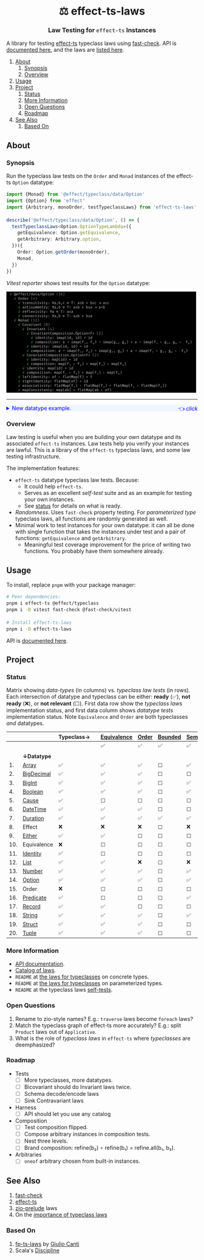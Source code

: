 <h1 align='center' style='border: 0px !important'>⚖ effect-ts-laws</h1>

<h3 align='center' style='border: 0px !important'>
  Law Testing for
  <code style='color:#555'>effect-ts</code>
  Instances
</h3>

A library for testing [effect-ts](https://github.com/Effect-ts/effect)
typeclass laws using
[fast-check](https://github.com/dubzzz/fast-check). API is
[documented here](https://middle-ages.github.io/effect-ts-laws-docs/),
and the laws are
[listed here](https://middle-ages.github.io/effect-ts-laws-docs/catalog-of-laws.html).

1. [About](#about)
   1. [Synopsis](#synopsis)
   2. [Overview](#overview)
2. [Usage](#usage)
3. [Project](#project)
   1. [Status](#status)
   2. [More Information](#more-information)
   3. [Open Questions](#open-questions)
   4. [Roadmap](#roadmap)
4. [See Also](#see-also)
   1. [Based On](#based-on)

## About

### Synopsis

Run the typeclass law tests on the `Order` and `Monad` instances of the
effect-ts `Option` datatype:

```ts
import {Monad} from '@effect/typeclass/data/Option'
import {Option} from 'effect'
import {Arbitrary, monoOrder, testTypeclassLaws} from 'effect-ts-laws'

describe('@effect/typeclass/data/Option', () => {
  testTypeclassLaws<Option.OptionTypeLambda>({
    getEquivalence: Option.getEquivalence,
    getArbitrary: Arbitrary.option,
  })({
    Order: Option.getOrder(monoOrder),
    Monad,
  })
})
```

_Vitest reporter_ shows test results for the `Option` datatype:

<a href="./docs/synopsis-option.png"><img src='docs/synopsis-option.png' alt='synopsis output' width=500></a>

---

<details><summary style='background:#f0f6ff;color:blue;cursor:pointer'>New datatype example.<span style='float: right'>👈 <i>click</i></span></summary>
<br/>

You wrote a new datatype: `MyTuple`, and an instance of the effect-ts
`Covariant` typeclass. Lets test it for free:

```ts
import {Covariant as CO} from '@effect/typeclass'
import {Array as AR} from 'effect'
import {dual} from 'effect/Function'
import {TypeLambda} from 'effect/HKT'
import fc from 'fast-check'
import {testTypeclassLaws} from 'effect-ts-laws'

describe('MyTuple', () => {
  type MyTuple<A> = [A]

  interface MyTupleTypeLambda extends TypeLambda {
    readonly type: MyTuple<this['Target']>
  }

  const map: CO.Covariant<MyTupleTypeLambda>['map'] = dual(
    2,
    <A, B>([a]: MyTuple<A>, ab: (a: A) => B): MyTuple<B> => [ab(a)],
  )
  const Covariant: CO.Covariant<MyTupleTypeLambda> = {
    imap: CO.imap<MyTupleTypeLambda>(map),
    map,
  }

  testTypeclassLaws<MyTupleTypeLambda>({
    getEquivalence: AR.getEquivalence,
    getArbitrary: fc.tuple,
  })({Covariant})
})
```

`fast-check` will try to find a counter example that breaks the laws. Because
it is quite impossible to find one in this case you should see:

<a href="./docs/synopsis-tuple.png"><img src='docs/synopsis-tuple.png' alt='synopsis output' width=400></a>

---

</details>

### Overview

Law testing is useful when you are building your own datatype and its
associated `effect-ts` instances. Law tests help you verify your instances are
lawful. This is a library of the `effect-ts` typeclass laws, and some law
testing infrastructure.

The implementation features:

* `effect-ts` datatype typeclass law tests. Because:
  * It could help `effect-ts`.
  * Serves as an excellent _self-test_ suite and as an example for testing your
    own instances.
  * See [status](#status) for details on what is ready.
* _Randomness_. Uses `fast-check` property testing. For
  _parameterized type_ typeclass laws, all functions are randomly generated as
  well.
* Minimal work to test instances for your own datatype: it can all be
  done with single function that takes the instances under test and
  a pair of functions: `getEquivalence` and `getArbitrary`.
  * Meaningful test coverage improvement for the price of writing two functions.
    You probably have them somewhere already.

## Usage

To install, replace `pnpm` with your package manager:

```sh
# Peer dependencies:
pnpm i effect-ts @effect/typeclass
pnpm i -D vitest fast-check @fast-check/vitest

# Install effect-ts-laws
pnpm i -D effect-ts-laws
```

API is [documented here](https://middle-ages.github.io/effect-ts-laws-docs/).

## Project

### Status

Matrix showing _data-types_ (in columns) vs. _typeclass law tests_ (in rows).
Each intersection of datatype and typeclass can be either:
**ready** (✅), **not ready** (❌), or **not relevant** (☐). First data row
show the _typeclass laws_ implementation status, and first data column shows
_datatype tests_ implementation status. Note `Equivalence` and `Order` are
both typeclasses _and_ datatypes.

|     |                                                    | Typeclass→ |     | [Equivalence](./src/laws/typeclass/concrete/Equivalence.ts) | [Order](./src/laws/typeclass/concrete/Order.ts) | [Bounded](./src/laws/typeclass/concrete/Bounded.ts) | [Semigroup](./src/laws/typeclass/concrete/Semigroup.ts) | [Monoid](./src/laws/typeclass/concrete/Monoid.ts) | [Invariant](./src/laws/typeclass/parameterized/Invariant.ts) | [Contravariant](./src/laws/typeclass/parameterized/Contravariant.ts) | [Covariant](./src/laws/typeclass/parameterized/Covariant.ts) | [Applicative](./src/laws/typeclass/parameterized/Applicative.ts) | [Monad](./src/laws/typeclass/parameterized/Monad.ts) | [Bicovariant](./src/laws/typeclass/parameterized/Bicovariant.ts) | [Traversable](./src/laws/typeclass/parameterized/Traversable.ts) | Foldable |
| --- | -------------------------------------------------- | ---------- | --- | ----------------------------------------------------------- | ----------------------------------------------- | --------------------------------------------------- | ------------------------------------------------------- | ------------------------------------------------- | ------------------------------------------------------------ | -------------------------------------------------------------------- | ------------------------------------------------------------ | ---------------------------------------------------------------- | ---------------------------------------------------- | ---------------------------------------------------------------- | ---------------------------------------------------------------- | -------- |
|     |                                                    |            |     | ✅                                                           | ✅                                               | ✅                                                   | ✅                                                       | ✅                                                 | ✅                                                            | ✅                                                                    | ✅                                                            | ✅                                                                | ✅                                                    | ✅                                                                | ✅                                                                | ❌        |
|     |                                                    |            |     |                                                             |                                                 |                                                     |                                                         |                                                   |                                                              |                                                                      |                                                              |                                                                  |                                                      |                                                                  |                                                                  |          |
|     | **↓Datatype**                                      |            |     |                                                             |                                                 |                                                     |                                                         |                                                   |                                                              |                                                                      |                                                              |                                                                  |                                                      |                                                                  |                                                                  |          |
| 1.  | [Array](./tests/effect-ts/Array.spec.ts)           | ✅          |     | ✅                                                           | ✅                                               | ☐                                                   | ✅                                                       | ✅                                                 | ✅                                                            | ✅                                                                    | ✅                                                            | ✅                                                                | ✅                                                    | ☐                                                                | ✅                                                                | ❌        |
| 2.  | [BigDecimal](./tests/effect-ts/BigDecimal.spec.ts) | ✅          |     | ✅                                                           | ✅                                               | ☐                                                   | ☐                                                       | ☐                                                 | ☐                                                            | ☐                                                                    | ☐                                                            | ☐                                                                | ☐                                                    | ☐                                                                | ☐                                                                | ☐        |
| 3.  | [BigInt](./tests/effect-ts/BigInt.spec.ts)         | ✅          |     | ✅                                                           | ✅                                               | ☐                                                   | ✅                                                       | ✅                                                 | ☐                                                            | ☐                                                                    | ☐                                                            | ☐                                                                | ☐                                                    | ☐                                                                | ☐                                                                | ☐        |
| 4.  | [Boolean](./tests/effect-ts/Boolean.spec.ts)       | ✅          |     | ✅                                                           | ✅                                               | ☐                                                   | ✅                                                       | ✅                                                 | ☐                                                            | ☐                                                                    | ☐                                                            | ☐                                                                | ☐                                                    | ☐                                                                | ☐                                                                | ☐        |
| 5.  | [Cause](./tests/effect-ts/Cause.spec.ts)           | ✅          |     | ☐                                                           | ☐                                               | ☐                                                   | ☐                                                       | ☐                                                 | ✅                                                            | ✅                                                                    | ✅                                                            | ☐                                                                | ☐                                                    | ☐                                                                | ☐                                                                | ☐        |
| 6.  | [DateTime](./tests/effect-ts/DateTime.spec.ts)     | ✅          |     | ✅                                                           | ✅                                               | ☐                                                   | ☐                                                       | ☐                                                 | ☐                                                            | ☐                                                                    | ☐                                                            | ☐                                                                | ☐                                                    | ☐                                                                | ☐                                                                | ☐        |
| 7.  | [Duration](./tests/effect-ts/Duration.spec.ts)     | ✅          |     | ✅                                                           | ✅                                               | ✅                                                   | ✅                                                       | ✅                                                 | ☐                                                            | ☐                                                                    | ☐                                                            | ☐                                                                | ☐                                                    | ☐                                                                | ☐                                                                | ☐        |
| 8.  | Effect                                             | ❌          |     | ❌                                                           | ❌                                               | ☐                                                   | ❌                                                       | ❌                                                 | ❌                                                            | ☐                                                                    | ❌                                                            | ❌                                                                | ❌                                                    | ☐                                                                | ❌                                                                | ❌        |
| 9.  | [Either](./tests/effect-ts/Either.spec.ts)         | ✅          |     | ✅                                                           | ☐                                               | ☐                                                   | ☐                                                       | ☐                                                 | ✅                                                            | ☐                                                                    | ✅                                                            | ✅                                                                | ✅                                                    | ✅                                                                | ✅                                                                | ❌        |
| 10. | Equivalence                                        | ❌          |     | ☐                                                           | ☐                                               | ☐                                                   | ☐                                                       | ☐                                                 | ❌                                                            | ❌                                                                    | ❌                                                            | ❌                                                                | ❌                                                    | ☐                                                                | ❌                                                                | ❌        |
| 11. | [Identity](./tests/effect-ts/Identity.spec.ts)     | ✅          |     | ☐                                                           | ☐                                               | ☐                                                   | ☐                                                       | ☐                                                 | ✅                                                            | ☐                                                                    | ✅                                                            | ✅                                                                | ✅                                                    | ☐                                                                | ✅                                                                | ❌        |
| 12. | [List](./tests/effect-ts/List.spec.ts)             | ✅          |     | ✅                                                           | ❌                                               | ☐                                                   | ❌                                                       | ❌                                                 | ✅                                                            | ☐                                                                    | ✅                                                            | ❌                                                                | ✅                                                    | ☐                                                                | ❌                                                                | ❌        |
| 13. | [Number](./tests/effect-ts/Number.spec.ts)         | ✅          |     | ✅                                                           | ✅                                               | ☐                                                   | ✅                                                       | ✅                                                 | ☐                                                            | ☐                                                                    | ☐                                                            | ☐                                                                | ☐                                                    | ☐                                                                | ☐                                                                | ☐        |
| 14. | [Option](./tests/effect-ts/Option.spec.ts)         | ✅          |     | ✅                                                           | ✅                                               | ☐                                                   | ✅                                                       | ✅                                                 | ✅                                                            | ☐                                                                    | ✅                                                            | ✅                                                                | ✅                                                    | ☐                                                                | ✅                                                                | ❌        |
| 15. | Order                                              | ❌          |     | ☐                                                           | ☐                                               | ☐                                                   | ☐                                                       | ☐                                                 | ❌                                                            | ❌                                                                    | ❌                                                            | ❌                                                                | ❌                                                    | ☐                                                                | ❌                                                                | ❌        |
| 16. | [Predicate](./tests/effect-ts/Predicate.spec.ts)   | ✅          |     | ☐                                                           | ☐                                               | ☐                                                   | ✅                                                       | ✅                                                 | ✅                                                            | ✅                                                                    | ☐                                                            | ☐                                                                | ☐                                                    | ☐                                                                | ☐                                                                | ☐        |
| 17. | [Record](./tests/effect-ts/Record.spec.ts)         | ✅          |     | ✅                                                           | ☐                                               | ☐                                                   | ☐                                                       | ☐                                                 | ✅                                                            | ☐                                                                    | ✅                                                            | ☐                                                                | ☐                                                    | ☐                                                                | ✅                                                                | ☐        |
| 18. | [String](./tests/effect-ts/String.spec.ts)         | ✅          |     | ✅                                                           | ✅                                               | ☐                                                   | ✅                                                       | ✅                                                 | ☐                                                            | ☐                                                                    | ☐                                                            | ☐                                                                | ☐                                                    | ☐                                                                | ☐                                                                | ☐        |
| 19. | [Struct](./tests/effect-ts/Struct.spec.ts)         | ✅          |     | ✅                                                           | ✅                                               | ☐                                                   | ☐                                                       | ☐                                                 | ☐                                                            | ☐                                                                    | ☐                                                            | ☐                                                                | ☐                                                    | ☐                                                                | ☐                                                                | ☐        |
| 20. | [Tuple](./tests/effect-ts/Tuple.spec.ts)           | ✅          |     | ✅                                                           | ✅                                               | ☐                                                   | ☐                                                       | ☐                                                 | ☐                                                            | ☐                                                                    | ☐                                                            | ☐                                                                | ☐                                                    | ✅                                                                | ☐                                                                | ☐        |

### More Information

* [API documentation](https://middle-ages.github.io/effect-ts-laws-docs/).
* [Catalog of laws](https://middle-ages.github.io/effect-ts-laws-docs/catalog-of-laws.html).
* `README` at [the laws for typeclasses](src/laws/typeclass/concrete/README.md) on concrete types.
* `README` at [the laws for typeclasses](src/laws/typeclass/parameterized/README.md) on parameterized types.
* `README` at the typeclass laws [self-tests](tests/laws/typeclass/README.md).

### Open Questions

1. Rename to zio-style names? E.g.: `traverse` laws become `foreach` laws?
2. Match the typeclass graph of effect-ts more accurately? E.g.: split
   `Product` laws out of `Applicative`.
3. What is the role of _typeclass laws_ in `effect-ts` where _typeclasses_
   are deemphasized?

### Roadmap

* Tests
  * [ ] More typeclasses, more datatypes.
  * [ ] Bicovariant should do Invariant laws twice.
  * [ ] Schema decode/encode laws
  * [ ] Sink Contravariant laws

* Harness
  * [ ] API should let you use any catalog

* Composition
  * [ ] Test composition flipped.
  * [ ] Compose arbitrary instances in composition tests.
  * [ ] Nest three levels.
  * [ ] Brand composition: refine(b₂) ∘ refine(b₁) = refine.all(b₁, b₂).
* Arbitraries
  * [ ] `oneof` arbitrary chosen from built-in instances.

## See Also

1. [fast-check](https://github.com/dubzzz/fast-check)
2. [effect-ts](https://github.com/Effect-ts/effect)
3. [zio-prelude](https://github.com/zio/zio-prelude/tree/series/2.x/laws/shared/src/main/scala/zio/prelude/laws) laws
4. On the [importance of typeclass laws](https://degoes.net/articles/principled-typeclasses#laws)

### Based On

1. [fp-ts-laws](https://gcanti.github.io/fp-ts-laws) by
   [Giulio Canti](https://github.com/gcanti)
2. Scala's [Discipline](https://typelevel.org/cats/typeclasses/lawtesting.html)
